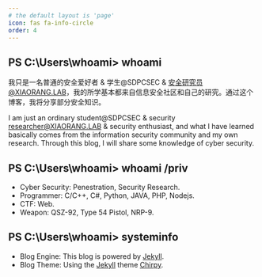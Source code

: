 ```yaml
---
# the default layout is 'page'
icon: fas fa-info-circle
order: 4
---
```


## PS C:\Users\whoami> whoami

我只是一名普通的安全爱好者 & 学生@SDPCSEC & 安全研究员@XIAORANG.LAB，我的所学基本都来自信息安全社区和自己的研究。通过这个博客，我将分享部分安全知识。 

I am just an ordinary student@SDPCSEC & security researcher@XIAORANG.LAB & security enthusiast, and what I have learned basically comes from the information security community and my own research. Through this blog, I will share some knowledge of cyber security.

## PS C:\Users\whoami> whoami /priv

- Cyber Security: Penestration, Security Research.
- Programmer: C/C++, C#, Python, JAVA, PHP, Nodejs.
- CTF: Web.
- Weapon: QSZ-92, Type 54 Pistol, NRP-9.


## PS C:\Users\whoami> systeminfo

- Blog Engine: This blog is powered by [Jekyll](https://jekyllrb.com/).  
- Blog Theme: Using the [Jekyll](https://jekyllrb.com/) theme [Chirpy](https://github.com/cotes2020/jekyll-theme-chirpy).
